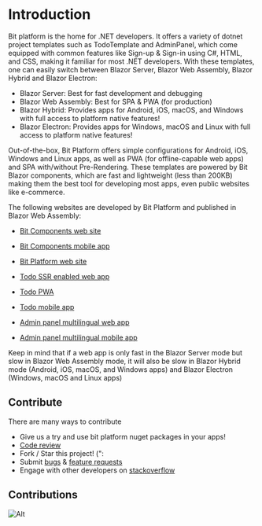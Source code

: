 # Introduction

Bit platform is the home for .NET developers. 
It offers a variety of dotnet project templates such as TodoTemplate and AdminPanel, which come equipped with common features like Sign-up & Sign-in using C#, HTML, and CSS, making it familiar for most .NET developers. With these templates, one can easily switch between Blazor Server, Blazor Web Assembly, Blazor Hybrid and Blazor Electron:

* Blazor Server: Best for fast development and debugging
* Blazor Web Assembly: Best for SPA & PWA (for production)
* Blazor Hybrid: Provides apps for Android, iOS, macOS, and Windows with full access to platform native features!
* Blazor Electron: Provides apps for Windows, macOS and Linux with full access to platform native features!

Out-of-the-box, Bit Platform offers simple configurations for Android, iOS, Windows and Linux apps, as well as PWA (for offline-capable web apps) and SPA with/without Pre-Rendering. These templates are powered by Bit Blazor components, which are fast and lightweight (less than 200KB) making them the best tool for developing most apps, even public websites like e-commerce.


The following websites are developed by Bit Platform and published in Blazor Web Assembly:

* [Bit Components web site](https://components.bitplatform.dev/)
* [Bit Components mobile app](https://install.appcenter.ms/orgs/bitfoundation/apps/bitcomponents/distribution_groups/testers)

* [Bit Platform web site](https://bitplatform.dev/)

* [Todo SSR enabled web app](https://todo.bitplatform.dev/)
* [Todo PWA](https://todo-app.bitplatform.dev/)
* [Todo mobile app](https://install.appcenter.ms/orgs/bitfoundation/apps/todo/distribution_groups/testers)

* [Admin panel multilingual web app](https://adminpanel.bitplatform.dev/)
* [Admin panel multilingual mobile app](https://install.appcenter.ms/orgs/bitfoundation/apps/adminpanel/distribution_groups/testers)

Keep in mind that if a web app is only fast in the Blazor Server mode but slow in Blazor Web Assembly mode, it will also be slow in Blazor Hybrid mode (Android, iOS, macOS, and Windows apps) and Blazor Electron (Windows, macOS and Linux apps)

## **Contribute**

There are many ways to contribute

* Give us a try and use bit platform nuget packages in your apps!
* [Code review](https://github.com/bitfoundation/bitplatform/pulls)
* Fork / Star this project! (":
* Submit [bugs](https://github.com/bitfoundation/bitplatform/issues/new?template=bug_report.yml) & [feature requests](https://github.com/bitfoundation/bitplatform/issues/new?template=feature_request.yml)
* Engage with other developers on [stackoverflow](https://stackoverflow.com/questions/tagged/bitplatform)

## **Contributions**

![Alt](https://repobeats.axiom.co/api/embed/66dc1fc04ed967094b98ac118e8f18fa38b19f6a.svg "Bit Open Source Contributions Report")
